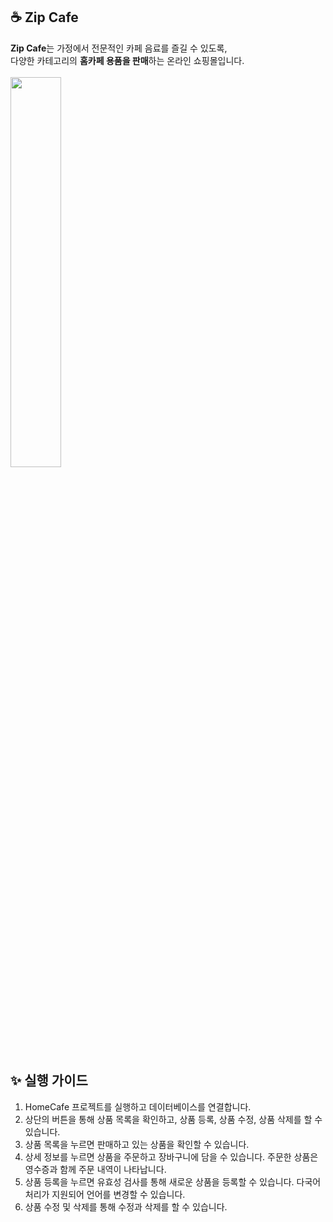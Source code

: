 ## ☕ Zip Cafe
**Zip Cafe**는 가정에서 전문적인 카페 음료를 즐길 수 있도록,<br>
다양한 카테고리의 **홈카페 용품을 판매**하는 온라인 쇼핑몰입니다.<br><br>
<img src="https://github.com/user-attachments/assets/4ff6372d-ec88-4544-88fd-d7e3ab77d67f" width="40%" height="auto">

## ✨ 실행 가이드
1. HomeCafe 프로젝트를 실행하고 데이터베이스를 연결합니다.
2. 상단의 버튼을 통해 상품 목록을 확인하고, 상품 등록, 상품 수정, 상품 삭제를 할 수 있습니다.
3. 상품 목록을 누르면 판매하고 있는 상품을 확인할 수 있습니다.
4. 상세 정보를 누르면 상품을 주문하고 장바구니에 담을 수 있습니다. 주문한 상품은 영수증과 함께 주문 내역이 나타납니다.
5. 상품 등록을 누르면 유효성 검사를 통해 새로운 상품을 등록할 수 있습니다. 다국어 처리가 지원되어 언어를 변경할 수 있습니다.
6. 상품 수정 및 삭제를 통해 수정과 삭제를 할 수 있습니다.
